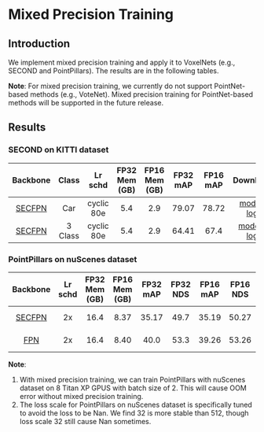 # Mixed Precision Training

## Introduction

We implement mixed precision training and apply it to VoxelNets (e.g., SECOND and PointPillars).
The results are in the following tables.

**Note**: For mixed precision training, we currently do not support PointNet-based methods (e.g., VoteNet).
Mixed precision training for PointNet-based methods will be supported in the future release.

## Results

### SECOND on KITTI dataset
|  Backbone   |Class| Lr schd | FP32 Mem (GB) | FP16 Mem (GB) | FP32 mAP | FP16 mAP |Download |
| :---------: | :-----: | :------: | :------------: | :----: |:----: | :------: | :------: |
|    [SECFPN](./hv_second_secfpn_fp16_6x8_80e_kitti-3d-car.py)| Car |cyclic 80e|5.4|2.9|79.07|78.72|[model](https://download.openmmlab.com/mmdetection3d/v0.1.0_models/fp16/hv_second_secfpn_fp16_6x8_80e_kitti-3d-car/hv_second_secfpn_fp16_6x8_80e_kitti-3d-car_20200924_211301-1f5ad833.pth)&#124; [log](https://download.openmmlab.com/mmdetection3d/v0.1.0_models/fp16/hv_second_secfpn_fp16_6x8_80e_kitti-3d-car/hv_second_secfpn_fp16_6x8_80e_kitti-3d-car_20200924_211301.log.json)|
|    [SECFPN](./hv_second_secfpn_fp16_6x8_80e_kitti-3d-3class.py)| 3 Class |cyclic 80e|5.4|2.9|64.41|67.4|[model](https://download.openmmlab.com/mmdetection3d/v0.1.0_models/fp16/hv_second_secfpn_fp16_6x8_80e_kitti-3d-3class/hv_second_secfpn_fp16_6x8_80e_kitti-3d-3class_20200925_110059-05f67bdf.pth) &#124; [log](https://download.openmmlab.com/mmdetection3d/v0.1.0_models/fp16/hv_second_secfpn_fp16_6x8_80e_kitti-3d-3class/hv_second_secfpn_fp16_6x8_80e_kitti-3d-3class_20200925_110059.log.json)|

### PointPillars on nuScenes dataset
|  Backbone   | Lr schd | FP32 Mem (GB) | FP16 Mem (GB) | FP32 mAP | FP32 NDS| FP16 mAP | FP16 NDS| Download |
| :---------: | :-----: | :------: | :------------: | :----: |:----: | :----: |:----: | :------: |
|[SECFPN](./hv_pointpillars_secfpn_sbn-all_fp16_2x8_2x_nus-3d.py)|2x|16.4|8.37|35.17|49.7|35.19|50.27|[model](https://download.openmmlab.com/mmdetection3d/v0.1.0_models/fp16/hv_pointpillars_secfpn_sbn-all_fp16_2x8_2x_nus-3d/hv_pointpillars_secfpn_sbn-all_fp16_2x8_2x_nus-3d_20201020_222626-c3f0483e.pth) &#124; [log](https://download.openmmlab.com/mmdetection3d/v0.1.0_models/fp16/hv_pointpillars_secfpn_sbn-all_fp16_2x8_2x_nus-3d/hv_pointpillars_secfpn_sbn-all_fp16_2x8_2x_nus-3d_20201020_222626.log.json)|
|[FPN](./hv_pointpillars_fpn_sbn-all_fp16_2x8_2x_nus-3d.py)|2x|16.4|8.40|40.0|53.3|39.26|53.26|[model](https://download.openmmlab.com/mmdetection3d/v0.1.0_models/fp16/hv_pointpillars_fpn_sbn-all_fp16_2x8_2x_nus-3d/hv_pointpillars_fpn_sbn-all_fp16_2x8_2x_nus-3d_20201021_120719-269f9dd6.pth) &#124; [log](https://download.openmmlab.com/mmdetection3d/v0.1.0_models/fp16/hv_pointpillars_fpn_sbn-all_fp16_2x8_2x_nus-3d/hv_pointpillars_fpn_sbn-all_fp16_2x8_2x_nus-3d_20201021_120719.log.json)|

**Note**:
1. With mixed precision training, we can train PointPillars with nuScenes dataset on 8 Titan XP GPUS with batch size of 2.
This will cause OOM error without mixed precision training.
2. The loss scale for PointPillars on nuScenes dataset is specifically tuned to avoid the loss to be Nan. We find 32 is more stable than 512, though loss scale 32 still cause Nan sometimes.
